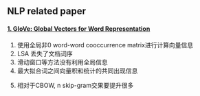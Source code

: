 ## NLP related paper

#### [1. GloVe: Global Vectors for Word Representation](https://nlp.stanford.edu/pubs/glove.pdf)
1. 使用全局非0 word-word cooccurrence matrix进行计算向量信息
2. LSA 丢失了文档词序
3. 滑动窗口等方法没有利用全局信息
4. 最大拟合词之间向量积和统计的共同出现信息
<script type="text/javascript" src="http://cdn.mathjax.org/mathjax/latest/MathJax.js?config=default">\widehat{J}= \sum_{}^{i,j}f(X{i,j})(w{T}^{i}\widetilde{j}{j}-\log X{ij})^{2}</script>
5. 相对于CBOW, n skip-gram交果要提升很多
